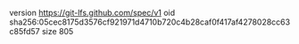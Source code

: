 version https://git-lfs.github.com/spec/v1
oid sha256:05cec8175d3576cf921971d4710b720c4b28caf0f417af4278028cc63c85fd57
size 805
